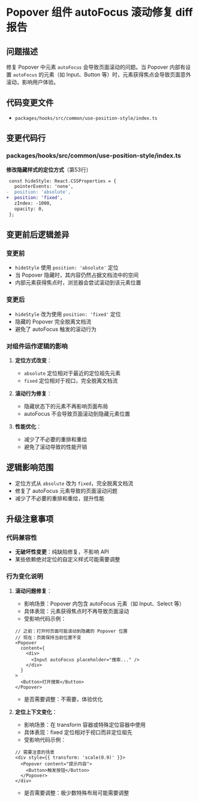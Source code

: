 # Popover 组件 autoFocus 滚动修复 diff 报告

## 问题描述

修复 Popover 中元素 `autoFocus` 会导致页面滚动的问题。当 Popover 内部有设置 `autoFocus` 的元素（如 Input、Button 等）时，元素获得焦点会导致页面意外滚动，影响用户体验。

## 代码变更文件

- `packages/hooks/src/common/use-position-style/index.ts`

## 变更代码行

### packages/hooks/src/common/use-position-style/index.ts

**修改隐藏样式的定位方式**（第53行）
```diff
 const hideStyle: React.CSSProperties = {
   pointerEvents: 'none',
-  position: 'absolute',
+  position: 'fixed',
   zIndex: -1000,
   opacity: 0,
 };
```

## 变更前后逻辑差异

### 变更前
- `hideStyle` 使用 `position: 'absolute'` 定位
- 当 Popover 隐藏时，其内容仍然占据文档流中的空间
- 内部元素获得焦点时，浏览器会尝试滚动到该元素位置

### 变更后
- `hideStyle` 改为使用 `position: 'fixed'` 定位
- 隐藏的 Popover 完全脱离文档流
- 避免了 autoFocus 触发的滚动行为

### 对组件运作逻辑的影响

1. **定位方式改变**：
   - `absolute` 定位相对于最近的定位祖先元素
   - `fixed` 定位相对于视口，完全脱离文档流

2. **滚动行为修复**：
   - 隐藏状态下的元素不再影响页面布局
   - autoFocus 不会导致页面滚动到隐藏元素位置

3. **性能优化**：
   - 减少了不必要的重排和重绘
   - 避免了滚动导致的性能开销

## 逻辑影响范围

- 定位方式从 `absolute` 改为 `fixed`，完全脱离文档流
- 修复了 autoFocus 元素导致的页面滚动问题
- 减少了不必要的重排和重绘，提升性能

## 升级注意事项

### 代码兼容性
- **无破坏性变更**：纯缺陷修复，不影响 API
- 某些依赖绝对定位的自定义样式可能需要调整

### 行为变化说明

1. **滚动问题修复**：
   - 影响场景：Popover 内包含 autoFocus 元素（如 Input、Select 等）
   - 具体表现：元素获得焦点时不再导致页面滚动
   - 受影响代码示例：
   ```tsx
   // 之前：打开时页面可能滚动到隐藏的 Popover 位置
   // 现在：页面保持当前位置不变
   <Popover 
     content={
       <div>
         <Input autoFocus placeholder="搜索..." />
       </div>
     }
   >
     <Button>打开搜索</Button>
   </Popover>
   ```
   - 是否需要调整：不需要，体验优化

2. **定位上下文变化**：
   - 影响场景：在 transform 容器或特殊定位容器中使用
   - 具体表现：fixed 定位相对于视口而非定位祖先
   - 受影响代码示例：
   ```tsx
   // 需要注意的场景
   <div style={{ transform: 'scale(0.9)' }}>
     <Popover content="提示内容">
       <Button>触发按钮</Button>
     </Popover>
   </div>
   ```
   - 是否需要调整：极少数特殊布局可能需要调整